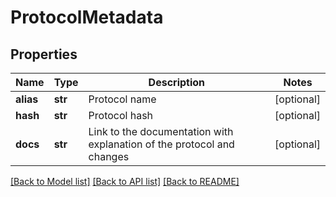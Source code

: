 # ProtocolMetadata

## Properties
Name | Type | Description | Notes
------------ | ------------- | ------------- | -------------
**alias** | **str** | Protocol name | [optional] 
**hash** | **str** | Protocol hash | [optional] 
**docs** | **str** | Link to the documentation with explanation of the protocol and changes | [optional] 

[[Back to Model list]](../README.md#documentation-for-models) [[Back to API list]](../README.md#documentation-for-api-endpoints) [[Back to README]](../README.md)

